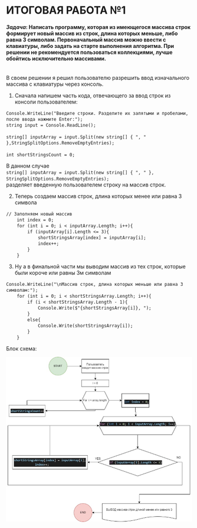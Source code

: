 # **ИТОГОВАЯ РАБОТА №1**
#### *Задача*: Написать программу, которая из имеющегося массива строк формирует новый массив из строк, длина которых меньше, либо равна 3 символам. Первоначальный массив можно ввести с клавиатуры, либо задать на старте выполнения алгоритма. При решении не рекомендуется пользоваться коллекциями, лучше обойтись исключительно массивами.
<br>
В своем решении я решил пользователю разрешить ввод изначального массива с клавиатуры через консоль. <br>

1. Сначала напишем часть кода, отвечающего за ввод строк из консоли пользователем:
```
Console.WriteLine("Введите строки. Разделите их запятыми и пробелами, после ввода нажмите Enter:");
string input = Console.ReadLine();

string[] inputArray = input.Split(new string[] { ", " },StringSplitOptions.RemoveEmptyEntries);

int shortStringsCount = 0; 
```
В данном случае <br>
`string[] inputArray = input.Split(new string[] { ", " }, StringSplitOptions.RemoveEmptyEntries);` <br>
разделяет введенную пользователем строку на массив строк.

2. Теперь создаем массив строк, длина которых менее или равна 3 символа

``` string[] shortStringsArray = new string[shortStringsCount];
// Заполняем новый массив
    int index = 0;
    for (int i = 0; i < inputArray.Length; i++){
        if (inputArray[i].Length <= 3){
            shortStringsArray[index] = inputArray[i];
            index++;
        }
    }
```
3. Ну а в финальной части мы выводим массив из тех строк, которые были короче или равны 3м символам
```
Console.WriteLine("\nМассив строк, длина которых меньше или равна 3 символам:");
    for (int i = 0; i < shortStringsArray.Length; i++){
        if (i < shortStringsArray.Length - 1){
            Console.Write($"{shortStringsArray[i]}, ");
        }
        else{
            Console.Write(shortStringsArray[i]);
        }
    }
```
Блок схема:

![Текст с описанием картинки](/xml.jpg)